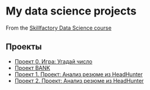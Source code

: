 # My data science projects
From the [Skillfactory Data Science course](https://skillfactory.ru/data-scientist)

## Проекты

* [Проект 0. Игра: Угадай число](https://github.com/artemskorypin/SF_projects/tree/main/project_0)
* [Проект BANK](https://github.com/artemskorypin/SF_projects/tree/main/project_bank)
* [Проект 1. Проект: Анализ резюме из HeadHunter](https://github.com/artemskorypin/SF_projects/tree/main/project_1)
* [Проект 2. Проект: Анализ резюме из HeadHunter](https://github.com/artemskorypin/SF_projects/tree/main/project_2)